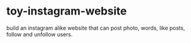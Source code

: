 # toy-instagram-website
build an instagram alike website that can post photo, words, like posts, follow and unfollow users.
